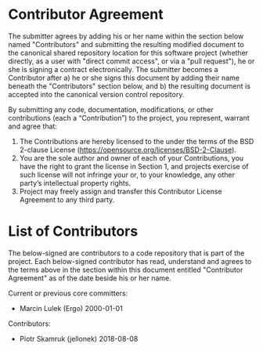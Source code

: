 Contributor Agreement
=====================

The submitter agrees by adding his or her name within the section below named
"Contributors" and submitting the resulting modified document to the
canonical shared repository location for this software project (whether
directly, as a user with "direct commit access", or via a "pull request"), he
or she is signing a contract electronically.  The submitter becomes a
Contributor after a) he or she signs this document by adding their name
beneath the "Contributors" section below, and b) the resulting document is
accepted into the canonical version control repository.

By submitting any code, documentation, modifications, or other contributions
(each a “Contribution”) to the project, you represent, warrant and agree that:
1. The Contributions are hereby licensed to the under the terms of the
   BSD 2-clause License (https://opensource.org/licenses/BSD-2-Clause).
2. You are the sole author and owner of each of your Contributions, you have
   the right to grant the license in Section 1, and projects exercise of such
   license will not infringe your or, to your knowledge, any other
   party’s intellectual property rights.
3. Project may freely assign and transfer this Contributor License Agreement
   to any third party.


List of Contributors
====================

The below-signed are contributors to a code repository that is part of the
project.  Each below-signed contributor has read,
understand and agrees to the terms above in the section within this document
entitled "Contributor Agreement" as of the date beside his or her name.

Current or previous core committers:

* Marcin Lulek (Ergo) 2000-01-01

Contributors:

* Piotr Skamruk (jellonek) 2018-08-08

